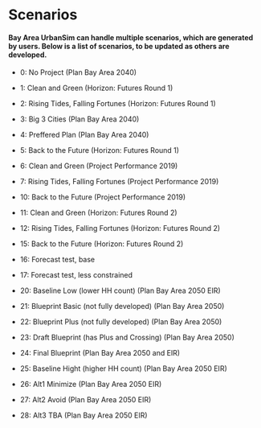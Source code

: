 # Scenarios

#### Bay Area UrbanSim can handle multiple scenarios, which are generated by users. Below is a list of scenarios, to be updated as others are developed.


* 0: No Project (Plan Bay Area 2040)
* 1: Clean and Green (Horizon: Futures Round 1)
* 2: Rising Tides, Falling Fortunes (Horizon: Futures Round 1)
* 3: Big 3 Cities (Plan Bay Area 2040)
* 4: Preffered Plan (Plan Bay Area 2040)
* 5: Back to the Future (Horizon: Futures Round 1)


* 6: Clean and Green (Project Performance 2019)
* 7: Rising Tides, Falling Fortunes (Project Performance 2019)
* 10: Back to the Future (Project Performance 2019)


* 11: Clean and Green (Horizon: Futures Round 2)
* 12: Rising Tides, Falling Fortunes (Horizon: Futures Round 2)
* 15: Back to the Future (Horizon: Futures Round 2)


* 16: Forecast test, base
* 17: Forecast test, less constrained


* 20: Baseline Low (lower HH count) (Plan Bay Area 2050 EIR)
* 21: Blueprint Basic (not fully developed) (Plan Bay Area 2050)
* 22: Blueprint Plus (not fully developed) (Plan Bay Area 2050)
* 23: Draft Blueprint (has Plus and Crossing) (Plan Bay Area 2050)
* 24: Final Blueprint (Plan Bay Area 2050 and EIR)
* 25: Baseline Hight (higher HH count) (Plan Bay Area 2050 EIR)
* 26: Alt1 Minimize (Plan Bay Area 2050 EIR)
* 27: Alt2 Avoid (Plan Bay Area 2050 EIR)
* 28: Alt3 TBA (Plan Bay Area 2050 EIR)

